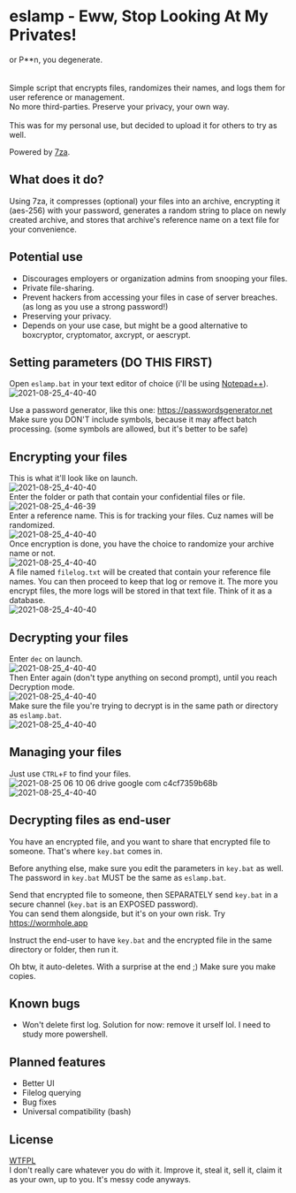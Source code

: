 # eslamp - Eww, Stop Looking At My Privates!
or P**n, you degenerate.<br>
<br>
<br>
Simple script that encrypts files, randomizes their names, and logs them for user reference or management.<br>
No more third-parties. Preserve your privacy, your own way.<br><br>
This was for my personal use, but decided to upload it for others to try as well.

Powered by [7za](https://www.7-zip.org).

## What does it do?
Using 7za, it compresses (optional) your files into an archive, encrypting it (aes-256) with your password, generates a random string to place on newly created archive, and stores that archive's reference name on a text file for your convenience.

## Potential use
* Discourages employers or organization admins from snooping your files.
* Private file-sharing.
* Prevent hackers from accessing your files in case of server breaches. (as long as you use a strong password!)
* Preserving your privacy.
* Depends on your use case, but might be a good alternative to boxcryptor, cryptomator, axcrypt, or aescrypt.

## Setting parameters (DO THIS FIRST)
Open `eslamp.bat` in your text editor of choice (i'll be using [Notepad++](https://notepad-plus-plus.org)).
![2021-08-25_4-40-40](https://user-images.githubusercontent.com/65538621/130700590-fda140ee-98f3-4641-807c-193ac4883032.png)

Use a password generator, like this one: https://passwordsgenerator.net<br>
Make sure you DON'T include symbols, because it may affect batch processing. (some symbols are allowed, but it's better to be safe)

## Encrypting your files
This is what it'll look like on launch.<br>
![2021-08-25_4-40-40](https://user-images.githubusercontent.com/65538621/130687253-6a794ef3-256a-4423-9ba2-396f0d355cf8.png)
<br>Enter the folder or path that contain your confidential files or file.<br>
![2021-08-25_4-46-39](https://user-images.githubusercontent.com/65538621/130687862-09c61c89-64c4-4372-ae69-a3f309905801.png)
<br>Enter a reference name. This is for tracking your files. Cuz names will be randomized.<br>
![2021-08-25_4-40-40](https://user-images.githubusercontent.com/65538621/130688405-4f7afef1-4192-4761-8928-92fe05a8e8e7.png)
<br>Once encryption is done, you have the choice to randomize your archive name or not.<br>
![2021-08-25_4-40-40](https://user-images.githubusercontent.com/65538621/130689220-12ccee62-686b-43ec-a9f1-5f3eee89894e.png)
<br>A file named `filelog.txt` will be created that contain your reference file names. You can then proceed to keep that log or remove it. The more you encrypt files, the more logs will be stored in that text file. Think of it as a database.<br>
![2021-08-25_4-40-40](https://user-images.githubusercontent.com/65538621/130691638-1d92d1d1-a6a9-4e2a-b010-a06fbb4768c0.png)

## Decrypting your files
Enter `dec` on launch.<br>
![2021-08-25_4-40-40](https://user-images.githubusercontent.com/65538621/130694683-fe48ab3a-edb1-456a-b054-fee3fe3ce526.png)
<br>Then Enter again (don't type anything on second prompt), until you reach Decryption mode.<br>
![2021-08-25_4-40-40](https://user-images.githubusercontent.com/65538621/130694990-83f8a9ab-7ec4-469c-90dc-ca356b881006.png)
<br>Make sure the file you're trying to decrypt is in the same path or directory as `eslamp.bat`.<br>
![2021-08-25_4-40-40](https://user-images.githubusercontent.com/65538621/130695379-ae0efa90-0026-4fc2-b769-da6d57848d57.png)

## Managing your files
Just use `CTRL`+`F` to find your files.
![2021-08-25 06 10 06 drive google com c4cf7359b68b](https://user-images.githubusercontent.com/65538621/130696764-d2cc4b15-f9fa-4deb-8db6-7c527b8af056.png)
![2021-08-25_4-40-40](https://user-images.githubusercontent.com/65538621/130697369-e1015637-73a5-4f88-a7b7-d3f7bad13bbd.png)

## Decrypting files as end-user
You have an encrypted file, and you want to share that encrypted file to someone. That's where `key.bat` comes in.<br>

Before anything else, make sure you edit the parameters in `key.bat` as well.<br>
The password in `key.bat` MUST be the same as `eslamp.bat`.

Send that encrypted file to someone, then SEPARATELY send `key.bat` in a secure channel (`key.bat` is an EXPOSED password).<br>
You can send them alongside, but it's on your own risk. Try https://wormhole.app

Instruct the end-user to have `key.bat` and the encrypted file in the same directory or folder, then run it.

Oh btw, it auto-deletes. With a surprise at the end ;) Make sure you make copies.

## Known bugs
* Won't delete first log. Solution for now: remove it urself lol. I need to study more powershell.

## Planned features
* Better UI
* Filelog querying
* Bug fixes
* Universal compatibility (bash)

## License
[WTFPL](https://github.com/sabakuran/eslamp/blob/main/LICENSE)<br>
I don't really care whatever you do with it. Improve it, steal it, sell it, claim it as your own, up to you. It's messy code anyways.
